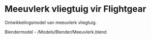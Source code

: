 # Meeuvlerk vliegtuig vir Flightgear

Ontwikkelingsmodel van meeuvlerk vliegtuig.



Blendermodel - /Models/Blender/Meeuvlerk.blend

